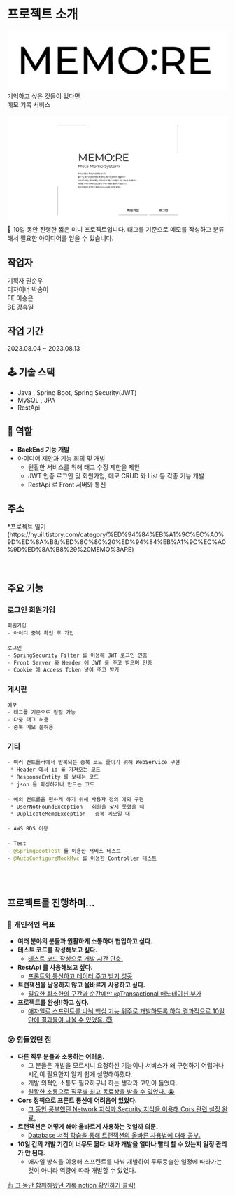 # 프로젝트 소개
<img src="img/logo.png">
기억하고 싶은 것들이 있다면<br>
메모 기록 서비스
<br><br>

<img src="img/main_img.png">

<aside>
👾 10일 동안 진행한 짧은 미니 프로젝트입니다. 태그를 기준으로 메모를 작성하고 분류해서 필요한 아이디어를 얻을 수 있습니다.

</aside>

<h2>작업자</h2>
기획자 권순우<br>
디자이너 박송이<br>
FE 이송은<br>
BE 강휴일<br>

<h2>작업 기간</h2>
2023.08.04 ~ 2023.08.13

## 🕹️ 기술 스택

- Java , Spring Boot, Spring Security(JWT)
- MySQL , JPA
- RestApi

## 🤗 역할

- **BackEnd 기능 개발**
- 아이디어 제안과 기능 회의 및 개발
    - 원활한 서비스를 위해 태그 수정 제한을 제안
    - JWT 인증 로그인 및 회원가입, 메모 CRUD 와 List 등 각종 기능 개발
    - RestApi 로 Front 서버와 통신

<h2>주소</h2>
*프로젝트 일기(https://hyuil.tistory.com/category/%ED%94%84%EB%A1%9C%EC%A0%9D%ED%8A%B8/%ED%8C%80%20%ED%94%84%EB%A1%9C%EC%A0%9D%ED%8A%B8%29%20MEMO%3ARE)<br><br>
<br>



<h2>주요 기능</h2>

<h3>로그인 회원가입</h3>

```swift
회원가입
- 아이디 중복 확인 후 가입

로그인
- SpringSecurity Filter 를 이용해 JWT 로그인 인증
- Front Server 와 Header 에 JWT 를 주고 받으며 인증
- Cookie 에 Access Token 넣어 주고 받기
```


<h3>게시판</h3>



```swift
메모
- 태그를 기준으로 정렬 가능
- 다중 태그 허용
- 중복 메모 불허용
```

<h3>기타</h3>



```swift
- 여러 컨트롤러에서 반복되는 중복 코드 줄이기 위해 WebService 구현
 * Header 에서 id 를 가져오는 코드
 * ResponseEntity 를 보내는 코드
 * json 을 파싱하거나 만드는 코드

- 예외 컨트롤을 편하게 하기 위해 사용자 정의 예외 구현
 * UserNotFoundException - 회원을 찾지 못했을 때
 * DuplicateMemoException - 중복 메모일 때
 
- AWS RDS 이용

- Test
- @SpringBootTest 를 이용한 서비스 테스트
- @AutoConfigureMockMvc 를 이용한 Controller 테스트
```
<br>
<br>

## 프로젝트를 진행하며…

### 🙌 **개인적인 목표**

- **여러 분야의 분들과 원활하게 소통하며 협업하고 싶다.**
- **테스트 코드를 작성해보고 싶다.**
    - [테스트 코드 작성으로 개발 시간 단축.](https://github.com/h0l1da2/MEMO-RE_BE/tree/master/src/test/java/sori/jakku/kkunkkyu/memore)
- **RestApi 를 사용해보고 싶다.**
    - [프론트와 통신하고 데이터 주고 받기 성공](https://hyuil.tistory.com/240)
- **트랜잭션을 남용하지 않고 올바르게 사용하고 싶다.**
    - [필요한 최소한의 구간과 순간에만 @Transactional 애노테이션 부가](https://github.com/h0l1da2/MEMO-RE_BE/blob/master/src/main/java/sori/jakku/kkunkkyu/memore/repository/CustomTagMemoRepository.java)
- **프로젝트를 완성!!하고 싶다.**
    - [애자일로 스프린트를 나눠 핵심 기능 위주로 개발하도록 하여 결과적으로 10일 안에 결과물이 나올 수 있었음. 😇](https://hyuil.tistory.com/243)

### 😵 힘들었던 점

- **다른 직무 분들과 소통하는 어려움.**
    - 그 분들은 개발을 모르시니 요청하신 기능이나 서비스가 왜 구현하기 어렵거나 시간이 필요한지 알기 쉽게 설명해야했다.
    - 개발 외적인 소통도 필요하구나 하는 생각과 고민이 들었다.
    - [원활한 소통으로 직무별 최고 동료상을 받을 수 있었다. 😭](https://img1.daumcdn.net/thumb/R1280x0/?scode=mtistory2&fname=https%3A%2F%2Fblog.kakaocdn.net%2Fdn%2Fbk0CMK%2FbtsrctuDkPY%2FZaM73jHrLXyIZJuoc6Tve0%2Fimg.png)
- **Cors 정책으로 프론트 통신에 어려움이 있었다.**
    - [그 동안 공부했던 Network 지식과 Security 지식을 이용해 Cors 관련 설정 완료.](https://hyuil.tistory.com/240)
- **트랜잭션은 어떻게 해야 올바르게 사용하는 것일까 의문.**
    - [Database 서적 학습을 통해 트랜잭션의 올바른 사용법에 대해 공부.](https://hyuil.tistory.com/236)
- **10일 간의 개발 기간이 너무도 짧다. 내가 개발을 얼마나 빨리 할 수 있는지 일정 관리가 안 된다.**
    - 애자일 방식을 이용해 스프린트를 나눠 개발하여 두루뭉술한 일정에 따라가는 것이 아니라 역량에 따라 개발할 수 있었다.

[👍 그 동안 함께해왔던 기록 notion 확인하기 클릭!](https://www.notion.so/4b0c4a898ac146f099c3fdc43a278860?pvs=21)